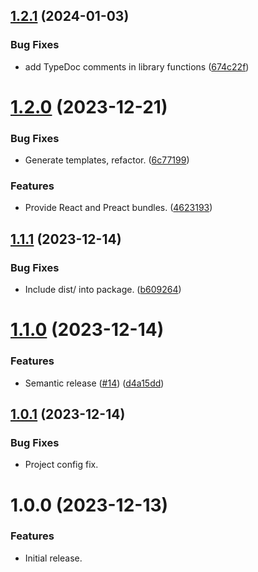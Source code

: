 ## [1.2.1](https://github.com/Nosto/nosto-autocomplete/compare/v1.2.0...v1.2.1) (2024-01-03)


### Bug Fixes

* add TypeDoc comments in library functions ([674c22f](https://github.com/Nosto/nosto-autocomplete/commit/674c22fd110edd4c1ee7c0a7f16cefc10f91b8ab))

# [1.2.0](https://github.com/Nosto/nosto-autocomplete/compare/v1.1.1...v1.2.0) (2023-12-21)


### Bug Fixes

* Generate templates, refactor. ([6c77199](https://github.com/Nosto/nosto-autocomplete/commit/6c77199bf1faae68c43913a7b2bf2ce73cf5cd23))


### Features

* Provide React and Preact bundles. ([4623193](https://github.com/Nosto/nosto-autocomplete/commit/46231934c9ca8bf1b914d1c30d1518e9d5c65f1c))

## [1.1.1](https://github.com/Nosto/nosto-autocomplete/compare/v1.1.0...v1.1.1) (2023-12-14)


### Bug Fixes

* Include dist/ into package. ([b609264](https://github.com/Nosto/nosto-autocomplete/commit/b60926447e109651da80476ad66298167847eca8))

# [1.1.0](https://github.com/Nosto/nosto-autocomplete/compare/v1.0.1...v1.1.0) (2023-12-14)


### Features

* Semantic release ([#14](https://github.com/Nosto/nosto-autocomplete/issues/14)) ([d4a15dd](https://github.com/Nosto/nosto-autocomplete/commit/d4a15dd4ae346d6a1004fc79e8d78aaddcba9ee7))


## [1.0.1](https://github.com/Nosto/nosto-autocomplete/compare/v1.0.0...v1.0.1) (2023-12-14)


### Bug Fixes

* Project config fix.


# 1.0.0 (2023-12-13)


### Features

* Initial release.
